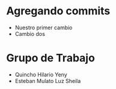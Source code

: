 
# Agregando commits
 - Nuestro primer cambio
 - Cambio dos
 
# Grupo de Trabajo
 - Quincho Hilario Yeny
 - Esteban Mulato Luz Sheila